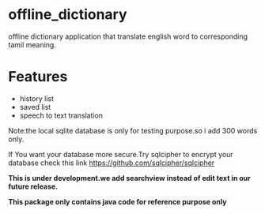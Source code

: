 # offline_dictionary
offline dictionary application that translate english word to corresponding tamil meaning.

# Features 
- history list
- saved list 
- speech to text translation


Note:the local sqlite database is only for testing purpose.so i add 300 words only.

If You want your database more secure.Try sqlcipher to encrypt your database
check this link https://github.com/sqlcipher/sqlcipher 

**This is under development.we add searchview instead of edit text in our future release.**

**This package only contains java code for reference purpose only**

